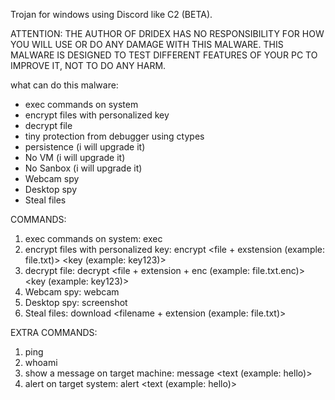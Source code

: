 Trojan for windows using Discord like C2 (BETA).

ATTENTION: THE AUTHOR OF DRIDEX HAS NO RESPONSIBILITY FOR HOW YOU WILL USE OR DO ANY DAMAGE WITH THIS MALWARE. THIS MALWARE IS DESIGNED TO TEST DIFFERENT FEATURES OF YOUR PC TO IMPROVE IT, NOT TO DO ANY HARM.

what can do this malware:
- exec commands on system
- encrypt files with personalized key
- decrypt file
- tiny protection from debugger using ctypes
- persistence (i will upgrade it)
- No VM (i will upgrade it)
- No Sanbox (i will upgrade it)
- Webcam spy
- Desktop spy
- Steal files

COMMANDS:

1) exec commands on system: exec <command>
2) encrypt files with personalized key: encrypt <file + exstension (example: file.txt)> <key (example: key123)>
3) decrypt file: decrypt <file + extension + enc (example: file.txt.enc)> <key (example: key123)>
4) Webcam spy: webcam
5) Desktop spy: screenshot
6) Steal files: download <filename + extension (example: file.txt)>

EXTRA COMMANDS:
1) ping
2) whoami
3) show a message on target machine: message <text (example: hello)>
4) alert on target system: alert <text (example: hello)>
